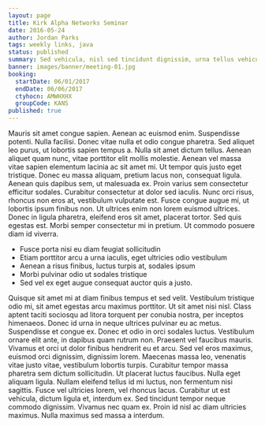 ```yaml
---
layout: page
title: Kirk Alpha Networks Seminar
date: 2016-05-24
author: Jordan Parks
tags: weekly links, java
status: published
summary: Sed vehicula, nisl sed tincidunt dignissim, urna tellus vehicula.
banner: images/banner/meeting-01.jpg
booking:
  startDate: 06/01/2017
  endDate: 06/06/2017
  ctyhocn: AMWHXHX
  groupCode: KANS
published: true
---
```

Mauris sit amet congue sapien. Aenean ac euismod enim. Suspendisse potenti. Nulla facilisi. Donec vitae nulla et odio congue pharetra. Sed aliquet leo purus, ut lobortis sapien tempus a. Nulla sit amet dictum tellus. Aenean aliquet quam nunc, vitae porttitor elit mollis molestie.
Aenean vel massa vitae sapien elementum lacinia ac sit amet mi. Ut tempor quis justo eget tristique. Donec eu massa aliquam, pretium lacus non, consequat ligula. Aenean quis dapibus sem, ut malesuada ex. Proin varius sem consectetur efficitur sodales. Curabitur consectetur at dolor sed iaculis. Nunc orci risus, rhoncus non eros at, vestibulum vulputate est. Fusce congue augue mi, ut lobortis ipsum finibus non. Ut ultrices enim non lorem euismod ultrices. Donec in ligula pharetra, eleifend eros sit amet, placerat tortor. Sed quis egestas est. Morbi semper consectetur mi in pretium. Ut commodo posuere diam id viverra.

* Fusce porta nisi eu diam feugiat sollicitudin
* Etiam porttitor arcu a urna iaculis, eget ultricies odio vestibulum
* Aenean a risus finibus, luctus turpis at, sodales ipsum
* Morbi pulvinar odio ut sodales tristique
* Sed vel ex eget augue consequat auctor quis a justo.

Quisque sit amet mi at diam finibus tempus et sed velit. Vestibulum tristique odio mi, sit amet egestas arcu maximus porttitor. Ut sit amet nisi nisl. Class aptent taciti sociosqu ad litora torquent per conubia nostra, per inceptos himenaeos. Donec id urna in neque ultrices pulvinar eu ac metus. Suspendisse et congue ex. Donec et odio in orci sodales luctus. Vestibulum ornare elit ante, in dapibus quam rutrum non. Praesent vel faucibus mauris. Vivamus et orci ut dolor finibus hendrerit eu et arcu. Sed vel eros maximus, euismod orci dignissim, dignissim lorem. Maecenas massa leo, venenatis vitae justo vitae, vestibulum lobortis turpis. Curabitur tempor massa pharetra sem dictum sollicitudin. Ut placerat luctus faucibus.
Nulla eget aliquam ligula. Nullam eleifend tellus id mi luctus, non fermentum nisi sagittis. Fusce vel ultricies lorem, vel rhoncus lacus. Curabitur ut est vehicula, dictum ligula et, interdum ex. Sed tincidunt tempor neque commodo dignissim. Vivamus nec quam ex. Proin id nisl ac diam ultricies maximus. Nulla maximus sed massa a interdum.

